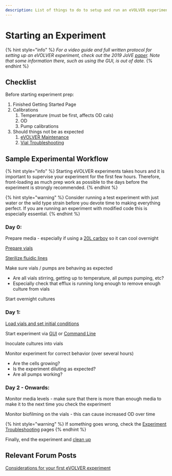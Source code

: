 ```yaml
---
description: List of things to do to setup and run an eVOLVER experiment.
---
```


# Starting an Experiment

{% hint style="info" %}
_For a video guide and full written protocol for setting up an eVOLVER experiment, check out the 2019 JoVE_ [_paper_](https://www.jove.com/t/59652/designing-automated-high-throughput-continuous-cell-growth)_. Note that some information there, such as using the GUI, is out of date._
{% endhint %}

## Checklist

Before starting experiment prep:

1. Finished Getting Started Page
2. Calibrations
   1. Temperature (must be first, affects OD cals)
   2. OD
   3. Pump calibrations
3. Should things not be as expected
   1. [eVOLVER Maintenance](../../troubleshooting/evolver-maintenance.md)
   2. [Vial Troubleshooting](../../troubleshooting/vial-troubleshooting/)

## Sample Experimental Workflow

{% hint style="info" %}
Starting eVOLVER experiments takes hours and it is important to supervise your experiment for the first few hours. Therefore, front-loading as much prep work as possible to the days before the experiment is strongly recommended.
{% endhint %}

{% hint style="warning" %}
Consider running a test experiment with just water or the wild type strain before you devote time to making everything perfect. If you are running an experiment with modified code this is especially essential.&#x20;
{% endhint %}

### Day 0:

Prepare media - especially if using a [20L carboy](carboy-media-prep.md) so it can cool overnight

[Prepare vials](preparing-vials.md)

[Sterilize fluidic lines](sterilizing-lines.md)

Make sure vials / pumps are behaving as expected

* Are all vials stirring, getting up to temperature, all pumps pumping, etc?
* Especially check that efflux is running long enough to remove enough culture from vials

Start overnight cultures

### Day 1:

[Load vials and set initial conditions](loading-vials-and-setting-initial-conditions.md)

Start experiment via [GUI](gui-start-guide.md) or [Command Line](command-line-start-guide.md)

Inoculate cultures into vials

Monitor experiment for correct behavior (over several hours)

* Are the cells growing?
* Is the experiment diluting as expected?
* Are all pumps working?

### Day 2 - Onwards:

Monitor media levels - make sure that there is more than enough media to make it to the next time you check the experiment

Monitor biofilming on the vials - this can cause increased OD over time&#x20;

{% hint style="warning" %}
If something goes wrong, check the [Experiment Troubleshooting](../../troubleshooting/experiment-troubleshooting/) pages
{% endhint %}

Finally, end the experiment and [clean up](cleaning-up-after-experiment.md)

## Relevant Forum Posts

[Considerations for your first eVOLVER experiment](https://www.evolver.bio/t/considerations-for-your-first-evolver-experiment/83)


